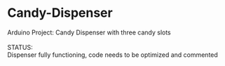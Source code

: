 # Candy-Dispenser
Arduino Project: Candy Dispenser with three candy slots <br>
<br>
STATUS: <br>
Dispenser fully functioning, code needs to be optimized and commented <br>
